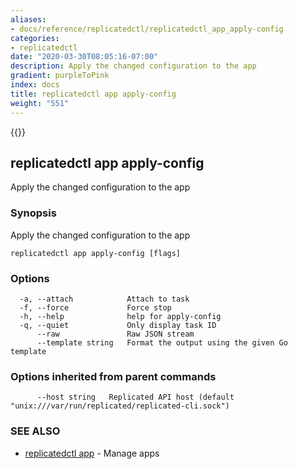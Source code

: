 ```yaml
---
aliases:
- docs/reference/replicatedctl/replicatedctl_app_apply-config
categories:
- replicatedctl
date: "2020-03-30T08:05:16-07:00"
description: Apply the changed configuration to the app
gradient: purpleToPink
index: docs
title: replicatedctl app apply-config
weight: "551"
---
```


{{<legacynotice>}}

## replicatedctl app apply-config

Apply the changed configuration to the app

### Synopsis

Apply the changed configuration to the app

```
replicatedctl app apply-config [flags]
```

### Options

```
  -a, --attach            Attach to task
  -f, --force             Force stop
  -h, --help              help for apply-config
  -q, --quiet             Only display task ID
      --raw               Raw JSON stream
      --template string   Format the output using the given Go template
```

### Options inherited from parent commands

```
      --host string   Replicated API host (default "unix:///var/run/replicated/replicated-cli.sock")
```

### SEE ALSO

* [replicatedctl app](/api/replicatedctl/replicatedctl_app/)	 - Manage apps

